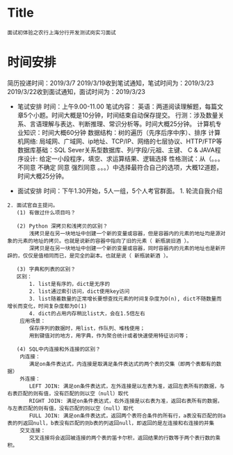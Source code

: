 # Title
    面试初体验之农行上海分行开发测试岗实习面试


# 时间安排
  
  简历投递时间：2019/3/7
  2019/3/19收到笔试通知，笔试时间为：2019/3/23
  2019/3/22收到面试通知，面试时间为：2019/3/23

  * 笔试安排
    时间：上午9.00-11.00
    笔试内容：
        英语：两道阅读理解题，每篇文章5个小题。时间大概是10分钟，时间结束自动保存提交。
        行测：涉及数量关系、言语理解与表达、判断推理、常识分析等。时间大概25分钟。
        计算机专业知识：时间大概60分钟
            数据结构：树的遍历（先序后序中序）、排序
            计算机网络: 局域网、广域网、ip地址、TCP/IP、网络的七层协议、HTTP/FTP等
            数据库基础：SQL Sever关系型数据库、列/字段/元祖、主键、
            C & JAVA程序设计: 给定一小段程序，填空、求运算结果、逻辑选择
        性格测试：从（。。。不同意 不确定 同意 强烈同意 。。。）中选择最符合自己的选项，大概12道题，时间大概25分钟。


   * 面试安排
    时间：下午1.30开始，5人一组，5个人考官群面。
    1. 轮流自我介绍

    2. 面试官自主提问。
       (1) 有做过什么项目吗？

       (2) Python 深拷贝和浅拷贝的区别？
           浅拷贝是在另一块地址中创建一个新的变量或容器，但是容器内的元素的地址均是源对象的元素的地址的拷贝。也就是说新的容器中指向了旧的元素（ 新瓶装旧酒 ）。
           深拷贝是在另一块地址中创建一个新的变量或容器，同时容器内的元素的地址也是新开辟的，仅仅是值相同而已，是完全的副本。也就是说（ 新瓶装新酒 ）。

       (3) 字典和列表的区别？
       区别：
           1. list是有序的，dict是无序的
           2. list通过索引访问，dict使用key访问
           3. list随着数量的正常增长要想查找元素的时间复杂度为O(n), dict不随数量而增长而变化，时间复杂度都为O(1)
           4. dict的占用内存稍比list大，会在1.5倍左右
        应用场景：
           保存序列的数据时，用list，作队列、堆栈使用；
           用到键值对的地方，用字典，作为聚合统计或者快速使用特征访问等；

       (4) SQL中内连接和外连接的区别？
        内连接：
           满足on条件表达式，内连接是取满足条件表达式的两个表的交集（即两个表都有的数据）
        外连接：
           LEFT JOIN: 满足on条件表达式，左外连接是以左表为准，返回左表所有的数据，与右表匹配的则有值，没有匹配的则以空（null）取代
           RIGHT JOIN: 满足on条件表达式，右外连接是以右表为准，返回右表所有的数据，与左表匹配的则有值，没有匹配的则以空（null）取代
           FULL JOIN: 满足on条件表达式，返回两个表符合条件的所有行，a表没有匹配的则a表的列返回null，b表没有匹配的则b表的列返回null，即返回的是左连接和右连接的并集
        交叉连接：
           交叉连接将会返回被连接的两个表的笛卡尔积，返回结果的行数等于两个表行数的乘积。
           

